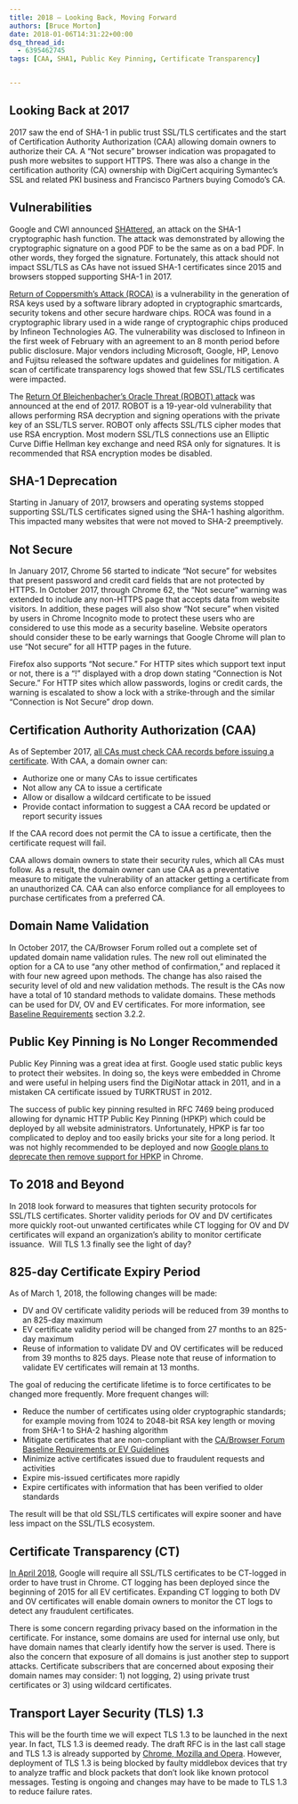 ```yaml
---
title: 2018 – Looking Back, Moving Forward
authors: [Bruce Morton]
date: 2018-01-06T14:31:22+00:00
dsq_thread_id:
  - 6395462745
tags: [CAA, SHA1, Public Key Pinning, Certificate Transparency]


---
```

## Looking Back at 2017

2017 saw the end of SHA-1 in public trust SSL/TLS certificates and the start of Certification Authority Authorization (CAA) allowing domain owners to authorize their CA. A “Not secure” browser indication was propagated to push more websites to support HTTPS. There was also a change in the certification authority (CA) ownership with DigiCert acquiring Symantec’s SSL and related PKI business and Francisco Partners buying Comodo’s CA.

## Vulnerabilities

Google and CWI announced [SHAttered][1], an attack on the SHA-1 cryptographic hash function. The attack was demonstrated by allowing the cryptographic signature on a good PDF to be the same as on a bad PDF. In other words, they forged the signature. Fortunately, this attack should not impact SSL/TLS as CAs have not issued SHA-1 certificates since 2015 and browsers stopped supporting SHA-1 in 2017.

[Return of Coppersmith’s Attack (ROCA)][2] is a vulnerability in the generation of RSA keys used by a software library adopted in cryptographic smartcards, security tokens and other secure hardware chips. ROCA was found in a cryptographic library used in a wide range of cryptographic chips produced by Infineon Technologies AG. The vulnerability was disclosed to Infineon in the first week of February with an agreement to an 8 month period before public disclosure. Major vendors including Microsoft, Google, HP, Lenovo and Fujitsu released the software updates and guidelines for mitigation. A scan of certificate transparency logs showed that few SSL/TLS certificates were impacted.

The [Return Of Bleichenbacher&#8217;s Oracle Threat (ROBOT) attack][3] was announced at the end of 2017. ROBOT is a 19-year-old vulnerability that allows performing RSA decryption and signing operations with the private key of an SSL/TLS server. ROBOT only affects SSL/TLS cipher modes that use RSA encryption. Most modern SSL/TLS connections use an Elliptic Curve Diffie Hellman key exchange and need RSA only for signatures. It is recommended that RSA encryption modes be disabled.

## SHA-1 Deprecation

Starting in January of 2017, browsers and operating systems stopped supporting SSL/TLS certificates signed using the SHA-1 hashing algorithm. This impacted many websites that were not moved to SHA-2 preemptively.

## Not Secure

In January 2017, Chrome 56 started to indicate “Not secure” for websites that present password and credit card fields that are not protected by HTTPS. In October 2017, through Chrome 62, the “Not secure” warning was extended to include any non-HTTPS page that accepts data from website visitors. In addition, these pages will also show “Not secure” when visited by users in Chrome Incognito mode to protect these users who are considered to use this mode as a security baseline. Website operators should consider these to be early warnings that Google Chrome will plan to use “Not secure” for all HTTP pages in the future.

Firefox also supports “Not secure.” For HTTP sites which support text input or not, there is a “!” displayed with a drop down stating “Connection is Not Secure.” For HTTP sites which allow passwords, logins or credit cards, the warning is escalated to show a lock with a strike-through and the similar “Connection is Not Secure” drop down.

## Certification Authority Authorization (CAA)

As of September 2017, [all CAs must check CAA records before issuing a certificate][4]. With CAA, a domain owner can:

  * Authorize one or many CAs to issue certificates
  * Not allow any CA to issue a certificate
  * Allow or disallow a wildcard certificate to be issued
  * Provide contact information to suggest a CAA record be updated or report security issues

If the CAA record does not permit the CA to issue a certificate, then the certificate request will fail.

CAA allows domain owners to state their security rules, which all CAs must follow. As a result, the domain owner can use CAA as a preventative measure to mitigate the vulnerability of an attacker getting a certificate from an unauthorized CA. CAA can also enforce compliance for all employees to purchase certificates from a preferred CA.

## Domain Name Validation

In October 2017, the CA/Browser Forum rolled out a complete set of updated domain name validation rules. The new roll out eliminated the option for a CA to use “any other method of confirmation,” and replaced it with four new agreed upon methods. The change has also raised the security level of old and new validation methods. The result is the CAs now have a total of 10 standard methods to validate domains. These methods can be used for DV, OV and EV certificates. For more information, see [Baseline Requirements][5] section 3.2.2.

## Public Key Pinning is No Longer Recommended

Public Key Pinning was a great idea at first. Google used static public keys to protect their websites. In doing so, the keys were embedded in Chrome and were useful in helping users find the DigiNotar attack in 2011, and in a mistaken CA certificate issued by TURKTRUST in 2012.

The success of public key pinning resulted in RFC 7469 being produced allowing for dynamic HTTP Public Key Pinning (HPKP) which could be deployed by all website administrators. Unfortunately, HPKP is far too complicated to deploy and too easily bricks your site for a long period. It was not highly recommended to be deployed and now [Google plans to deprecate then remove support for HPKP][6] in Chrome.

## To 2018 and Beyond

In 2018 look forward to measures that tighten security protocols for SSL/TLS certificates. Shorter validity periods for OV and DV certificates more quickly root-out unwanted certificates while CT logging for OV and DV certificates will expand an organization’s ability to monitor certificate issuance.  Will TLS 1.3 finally see the light of day?

## 825-day Certificate Expiry Period

As of March 1, 2018, the following changes will be made:

  * DV and OV certificate validity periods will be reduced from 39 months to an 825-day maximum
  * EV certificate validity period will be changed from 27 months to an 825-day maximum
  * Reuse of information to validate DV and OV certificates will be reduced from 39 months to 825 days. Please note that reuse of information to validate EV certificates will remain at 13 months.

The goal of reducing the certificate lifetime is to force certificates to be changed more frequently. More frequent changes will:

  * Reduce the number of certificates using older cryptographic standards; for example moving from 1024 to 2048-bit RSA key length or moving from SHA-1 to SHA-2 hashing algorithm
  * Mitigate certificates that are non-compliant with the [CA/Browser Forum Baseline Requirements or EV Guidelines][7]
  * Minimize active certificates issued due to fraudulent requests and activities
  * Expire mis-issued certificates more rapidly
  * Expire certificates with information that has been verified to older standards

The result will be that old SSL/TLS certificates will expire sooner and have less impact on the SSL/TLS ecosystem.

## Certificate Transparency (CT)

[In April 2018][8], Google will require all SSL/TLS certificates to be CT-logged in order to have trust in Chrome. CT logging has been deployed since the beginning of 2015 for all EV certificates. Expanding CT logging to both DV and OV certificates will enable domain owners to monitor the CT logs to detect any fraudulent certificates.

There is some concern regarding privacy based on the information in the certificate. For instance, some domains are used for internal use only, but have domain names that clearly identify how the server is used. There is also the concern that exposure of all domains is just another step to support attacks. Certificate subscribers that are concerned about exposing their domain names may consider: 1) not logging, 2) using private trust certificates or 3) using wildcard certificates.

## Transport Layer Security (TLS) 1.3

This will be the fourth time we will expect TLS 1.3 to be launched in the next year. In fact, TLS 1.3 is deemed ready. The draft RFC is in the last call stage and TLS 1.3 is already supported by [Chrome, Mozilla and Opera][9]. However, deployment of TLS 1.3 is being blocked by faulty middlebox devices that try to analyze traffic and block packets that don’t look like known protocol messages. Testing is ongoing and changes may have to be made to TLS 1.3 to reduce failure rates.

 [1]: http://shattered.io/
 [2]: https://crocs.fi.muni.cz/public/papers/rsa_ccs17
 [3]: https://robotattack.org/
 [4]: https://casecurity.org/2017/03/21/the-latest-on-certification-authority-authorization/
 [5]: https://cabforum.org/baseline-requirements-documents/
 [6]: https://groups.google.com/a/chromium.org/forum/#!msg/blink-dev/he9tr7p3rZ8/eNMwKPmUBAAJ
 [7]: https://cabforum.org/documents/
 [8]: https://casecurity.org/2017/05/03/certificate-transparency-deadline-moved-to-april-2018/
 [9]: https://caniuse.com/#feat=tls1-3
